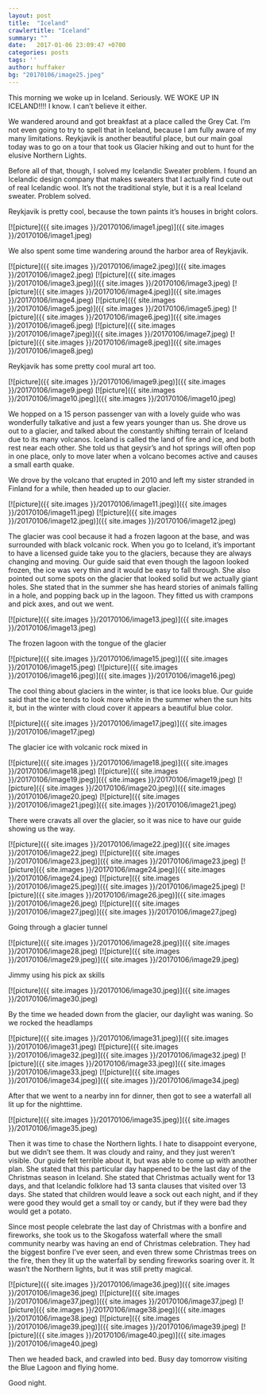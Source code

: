 ```yaml
---
layout: post
title:  "Iceland"
crawlertitle: "Iceland"
summary: ""
date:   2017-01-06 23:09:47 +0700
categories: posts
tags: ''
author: huffaker
bg: "20170106/image25.jpeg"
---
```


This morning we woke up in Iceland. Seriously. WE WOKE UP IN ICELAND!!!! 
I know. I can’t believe it either.

We wandered around and got breakfast at a place called the Grey Cat. I’m not even going to try to spell that in Iceland, because I am fully aware of my many limitations. Reykjavik is another beautiful place, but our main goal today was to go on a tour that took us Glacier hiking and out to hunt for the elusive Northern Lights. 

Before all of that, though, I solved my Icelandic Sweater problem. I found an Icelandic design company that makes sweaters that I actually find cute out of real Icelandic wool. It’s not the traditional style, but it is a real Iceland sweater. Problem solved.

Reykjavik is pretty cool, because the town paints it’s houses in bright colors.

[![picture]({{ site.images }}/20170106/image1.jpeg)]({{ site.images }}/20170106/image1.jpeg)


We also spent some time wandering around the harbor area of Reykjavik.

[![picture]({{ site.images }}/20170106/image2.jpeg)]({{ site.images }}/20170106/image2.jpeg)
[![picture]({{ site.images }}/20170106/image3.jpeg)]({{ site.images }}/20170106/image3.jpeg)
[![picture]({{ site.images }}/20170106/image4.jpeg)]({{ site.images }}/20170106/image4.jpeg)
[![picture]({{ site.images }}/20170106/image5.jpeg)]({{ site.images }}/20170106/image5.jpeg)
[![picture]({{ site.images }}/20170106/image6.jpeg)]({{ site.images }}/20170106/image6.jpeg)
[![picture]({{ site.images }}/20170106/image7.jpeg)]({{ site.images }}/20170106/image7.jpeg)
[![picture]({{ site.images }}/20170106/image8.jpeg)]({{ site.images }}/20170106/image8.jpeg)

Reykjavik has some pretty cool mural art too.

[![picture]({{ site.images }}/20170106/image9.jpeg)]({{ site.images }}/20170106/image9.jpeg)
[![picture]({{ site.images }}/20170106/image10.jpeg)]({{ site.images }}/20170106/image10.jpeg)

We hopped on a 15 person passenger van with a lovely guide who was wonderfully talkative and just a few years younger than us. She drove us out to a glacier, and talked about the constantly shifting terrain of Iceland due to its many volcanos. Iceland is called the land of fire and ice, and both rest near each other. She told us that geysir’s and hot springs will often pop in one place, only to move later when a volcano becomes active and causes a small earth quake.

We drove by the volcano that erupted in 2010 and left my sister stranded in Finland for a while, then headed up to our glacier.

[![picture]({{ site.images }}/20170106/image11.jpeg)]({{ site.images }}/20170106/image11.jpeg)
[![picture]({{ site.images }}/20170106/image12.jpeg)]({{ site.images }}/20170106/image12.jpeg)

The glacier was cool because it had a frozen lagoon at the base, and was surrounded with black volcanic rock. When you go to Iceland, it’s important to have a licensed guide take you to the glaciers, because they are always changing and moving. Our guide said that even though the lagoon looked frozen, the ice was very thin and it would be easy to fall through. She also pointed out some spots on the glacier that looked solid but we actually giant holes. She stated that in the summer she has heard stories of animals falling in a hole, and popping back up in the lagoon.
They fitted us with crampons and pick axes, and out we went.

[![picture]({{ site.images }}/20170106/image13.jpeg)]({{ site.images }}/20170106/image13.jpeg)

The frozen lagoon with the tongue of the glacier

[![picture]({{ site.images }}/20170106/image15.jpeg)]({{ site.images }}/20170106/image15.jpeg)
[![picture]({{ site.images }}/20170106/image16.jpeg)]({{ site.images }}/20170106/image16.jpeg)

The cool thing about glaciers in the winter, is that ice looks blue. Our guide said that the ice tends to look more white in the summer when the sun hits it, but in the winter with cloud cover it appears a beautiful blue color.

[![picture]({{ site.images }}/20170106/image17.jpeg)]({{ site.images }}/20170106/image17.jpeg)

The glacier ice with volcanic rock mixed in

[![picture]({{ site.images }}/20170106/image18.jpeg)]({{ site.images }}/20170106/image18.jpeg)
[![picture]({{ site.images }}/20170106/image19.jpeg)]({{ site.images }}/20170106/image19.jpeg)
[![picture]({{ site.images }}/20170106/image20.jpeg)]({{ site.images }}/20170106/image20.jpeg)
[![picture]({{ site.images }}/20170106/image21.jpeg)]({{ site.images }}/20170106/image21.jpeg)

There were cravats all over the glacier, so it was nice to have our guide showing us the way.

[![picture]({{ site.images }}/20170106/image22.jpeg)]({{ site.images }}/20170106/image22.jpeg)
[![picture]({{ site.images }}/20170106/image23.jpeg)]({{ site.images }}/20170106/image23.jpeg)
[![picture]({{ site.images }}/20170106/image24.jpeg)]({{ site.images }}/20170106/image24.jpeg)
[![picture]({{ site.images }}/20170106/image25.jpeg)]({{ site.images }}/20170106/image25.jpeg)
[![picture]({{ site.images }}/20170106/image26.jpeg)]({{ site.images }}/20170106/image26.jpeg)
[![picture]({{ site.images }}/20170106/image27.jpeg)]({{ site.images }}/20170106/image27.jpeg)

Going through a glacier tunnel

[![picture]({{ site.images }}/20170106/image28.jpeg)]({{ site.images }}/20170106/image28.jpeg)
[![picture]({{ site.images }}/20170106/image29.jpeg)]({{ site.images }}/20170106/image29.jpeg)

Jimmy using his pick ax skills

[![picture]({{ site.images }}/20170106/image30.jpeg)]({{ site.images }}/20170106/image30.jpeg)

By the time we headed down from the glacier, our daylight was waning. So we rocked the headlamps

[![picture]({{ site.images }}/20170106/image31.jpeg)]({{ site.images }}/20170106/image31.jpeg)
[![picture]({{ site.images }}/20170106/image32.jpeg)]({{ site.images }}/20170106/image32.jpeg)
[![picture]({{ site.images }}/20170106/image33.jpeg)]({{ site.images }}/20170106/image33.jpeg)
[![picture]({{ site.images }}/20170106/image34.jpeg)]({{ site.images }}/20170106/image34.jpeg)

After that we went to a nearby inn for dinner, then got to see a waterfall all lit up for the nighttime.

[![picture]({{ site.images }}/20170106/image35.jpeg)]({{ site.images }}/20170106/image35.jpeg)

Then it was time to chase the Northern lights. I hate to disappoint everyone, but we didn’t see them. It was cloudy and rainy, and they just weren’t visible. Our guide felt terrible about it, but was able to come up with another plan. She stated that this particular day happened to be the last day of the Christmas season in Iceland. She stated that Christmas actually went for 13 days, and that Icelandic folklore had 13 santa clauses that visited over 13 days. She stated that children would leave a sock out each night, and if they were good they would get a small toy or candy, but if they were bad they would get a potato. 

Since most people celebrate the last day of Christmas with a bonfire and fireworks, she took us to the Skogafoss waterfall where the small community nearby was having an end of Christmas celebration. They had the biggest bonfire I’ve ever seen, and even threw some Christmas trees on the fire, then they lit up the waterfall by sending fireworks soaring over it. It wasn’t the Northern lights, but it was still pretty magical.

[![picture]({{ site.images }}/20170106/image36.jpeg)]({{ site.images }}/20170106/image36.jpeg)
[![picture]({{ site.images }}/20170106/image37.jpeg)]({{ site.images }}/20170106/image37.jpeg)
[![picture]({{ site.images }}/20170106/image38.jpeg)]({{ site.images }}/20170106/image38.jpeg)
[![picture]({{ site.images }}/20170106/image39.jpeg)]({{ site.images }}/20170106/image39.jpeg)
[![picture]({{ site.images }}/20170106/image40.jpeg)]({{ site.images }}/20170106/image40.jpeg)

Then we headed back, and crawled into bed. Busy day tomorrow visiting the Blue Lagoon and flying home.

Good night.

